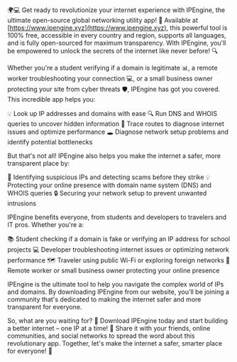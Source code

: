 🌍💻 Get ready to revolutionize your internet experience with IPEngine, the ultimate open-source global networking utility app! 🚀 Available at [https://www.ipengine.xyz](https://www.ipengine.xyz), this powerful tool is 100% free, accessible in every country and region, supports all languages, and is fully open-sourced for maximum transparency. With IPEngine, you'll be empowered to unlock the secrets of the internet like never before! 🔍

Whether you're a student verifying if a domain is legitimate 📊, a remote worker troubleshooting your connection 💻, or a small business owner protecting your site from cyber threats 🛡️, IPEngine has got you covered. This incredible app helps you:

💡 Look up IP addresses and domains with ease
🔍 Run DNS and WHOIS queries to uncover hidden information
💨 Trace routes to diagnose internet issues and optimize performance
🕳 Diagnose network setup problems and identify potential bottlenecks

But that's not all! IPEngine also helps you make the internet a safer, more transparent place by:

🚫 Identifying suspicious IPs and detecting scams before they strike
💡 Protecting your online presence with domain name system (DNS) and WHOIS queries
🔒 Securing your network setup to prevent unwanted intrusions

IPEngine benefits everyone, from students and developers to travelers and IT pros. Whether you're a:

📚 Student checking if a domain is fake or verifying an IP address for school projects
💻 Developer troubleshooting internet issues or optimizing network performance
🗺️ Traveler using public Wi-Fi or exploring foreign networks
🏢 Remote worker or small business owner protecting your online presence

IPEngine is the ultimate tool to help you navigate the complex world of IPs and domains. By downloading IPEngine from our website, you'll be joining a community that's dedicated to making the internet safer and more transparent for everyone.

So, what are you waiting for? 🤔 Download IPEngine today and start building a better internet – one IP at a time! 💪 Share it with your friends, online communities, and social networks to spread the word about this revolutionary app. Together, let's make the internet a safer, smarter place for everyone! 🌟